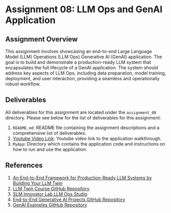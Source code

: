 # Assignment 08: LLM Ops and GenAI Application

## Assignment Overview

This assignment involves showcasing an end-to-end Large Language Model (LLM) Operations (LLM Ops) Generative AI (GenAI) application. The goal is to build and demonstrate a production-ready LLM system that encapsulates the full lifecycle of a GenAI application. The system should address key aspects of LLM Ops, including data preparation, model training, deployment, and user interaction, providing a seamless and operationally robust workflow.

## Deliverables

All deliverables for this assignment are located under the `assignment_08` directory.
Please see below for the list of deliverables for this assignment:

1. `README.md`: README file containing the assignment descriptions and a comprehensive list of deliverables.
2. [Youtube Video Link](youtube.com): Youtube video link to the application walkthrough.
3. `MyApp`: Directory which contains the application code and instructions on how to run and use the application.

## References

1. [An End-to-End Framework for Production-Ready LLM Systems by Building Your LLM Twin](https://www.comet.com/site/blog/an-end-to-end-framework-for-production-ready-llm-systems-by-building-your-llm-twin/)
2. [LLM Twin Course GitHub Repository](https://github.com/decodingml/llm-twin-course)
3. [SLM Innovator Lab LLM Ops Studio](https://azure.github.io/slm-innovator-lab/3_llmops-aistudio/README.html)
4. [End-to-End Generative AI Projects GitHub Repository](https://github.com/GURPREETKAURJETHRA/END-TO-END-GENERATIVE-AI-PROJECTS)
5. [GenAI Examples GitHub Repository](https://github.com/opea-project/GenAIExamples)
